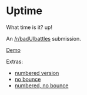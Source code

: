 # Uptime

What time is it? up!

An [/r/badUIbattles](https://www.reddit.com/r/badUIbattles/comments/pon2t6/a_convenient_analog_clock/) submission.

[Demo](https://izeau.github.io/uptime/)

Extras:

- [numbered version](https://izeau.github.io/uptime/?numbered)
- [no bounce](https://izeau.github.io/uptime/?bounce=no)
- [numbered, no bounce](https://izeau.github.io/uptime/?numbered&bounce=no)
